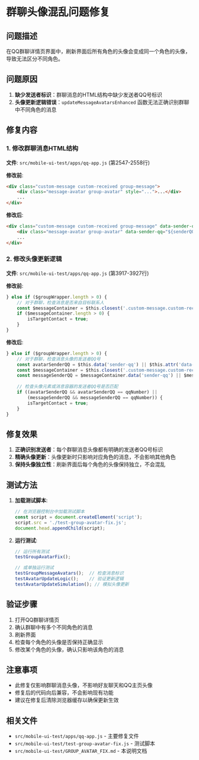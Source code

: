 # 群聊头像混乱问题修复

## 问题描述

在QQ群聊详情页界面中，刷新界面后所有角色的头像会变成同一个角色的头像，导致无法区分不同角色。

## 问题原因

1. **缺少发送者标识**：群聊消息的HTML结构中缺少发送者QQ号标识
2. **头像更新逻辑错误**：`updateMessageAvatarsEnhanced` 函数无法正确识别群聊中不同角色的消息

## 修复内容

### 1. 修改群聊消息HTML结构

**文件**: `src/mobile-ui-test/apps/qq-app.js` (第2547-2558行)

**修改前**:
```html
<div class="custom-message custom-received group-message">
    <div class="message-avatar group-avatar" style="...">...</div>
    ...
</div>
```

**修改后**:
```html
<div class="custom-message custom-received group-message" data-sender-qq="${senderQQ || ''}">
    <div class="message-avatar group-avatar" data-sender-qq="${senderQQ || ''}" style="...">...</div>
    ...
</div>
```

### 2. 修改头像更新逻辑

**文件**: `src/mobile-ui-test/apps/qq-app.js` (第3917-3927行)

**修改前**:
```javascript
} else if ($groupWrapper.length > 0) {
    // 对于群聊，检查消息是否来自目标联系人
    const $messageContainer = $this.closest('.custom-message.custom-received');
    if ($messageContainer.length > 0) {
        isTargetContact = true;
    }
}
```

**修改后**:
```javascript
} else if ($groupWrapper.length > 0) {
    // 对于群聊，检查消息头像的发送者QQ号
    const avatarSenderQQ = $this.data('sender-qq') || $this.attr('data-sender-qq');
    const $messageContainer = $this.closest('.custom-message.custom-received');
    const messageSenderQQ = $messageContainer.data('sender-qq') || $messageContainer.attr('data-sender-qq');
    
    // 检查头像元素或消息容器的发送者QQ号是否匹配
    if ((avatarSenderQQ && avatarSenderQQ == qqNumber) || 
        (messageSenderQQ && messageSenderQQ == qqNumber)) {
        isTargetContact = true;
    }
}
```

## 修复效果

1. **正确识别发送者**：每个群聊消息头像都有明确的发送者QQ号标识
2. **精确头像更新**：头像更新时只影响对应角色的消息，不会影响其他角色
3. **保持头像独立性**：刷新界面后每个角色的头像保持独立，不会混乱

## 测试方法

1. **加载测试脚本**:
   ```javascript
   // 在浏览器控制台中加载测试脚本
   const script = document.createElement('script');
   script.src = './test-group-avatar-fix.js';
   document.head.appendChild(script);
   ```

2. **运行测试**:
   ```javascript
   // 运行所有测试
   testGroupAvatarFix();
   
   // 或单独运行测试
   testGroupMessageAvatars();  // 检查消息标识
   testAvatarUpdateLogic();    // 验证更新逻辑
   testAvatarUpdateSimulation(); // 模拟头像更新
   ```

## 验证步骤

1. 打开QQ群聊详情页
2. 确认群聊中有多个不同角色的消息
3. 刷新界面
4. 检查每个角色的头像是否保持正确显示
5. 修改某个角色的头像，确认只影响该角色的消息

## 注意事项

- 此修复仅影响群聊消息头像，不影响好友聊天和QQ主页头像
- 修复后的代码向后兼容，不会影响现有功能
- 建议在修复后清除浏览器缓存以确保更新生效

## 相关文件

- `src/mobile-ui-test/apps/qq-app.js` - 主要修复文件
- `src/mobile-ui-test/test-group-avatar-fix.js` - 测试脚本
- `src/mobile-ui-test/GROUP_AVATAR_FIX.md` - 本说明文档
